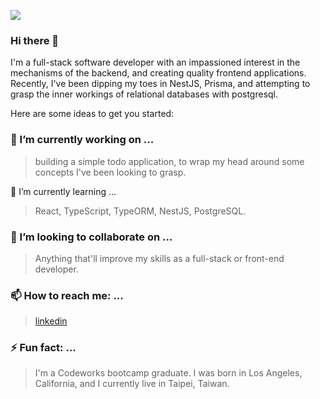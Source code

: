 ![](https://github.com/ninjarogue/banner.png)

### Hi there 👋

I'm a full-stack software developer with an impassioned interest in the mechanisms of the backend, and creating quality frontend applications. Recently, I've been dipping my toes in NestJS, Prisma, and attempting to grasp the inner workings of relational databases with postgresql.    

<!--
**ninjarogue/ninjarogue** is a ✨ _special_ ✨ repository because its `README.md` (this file) appears on your GitHub profile.
-->

Here are some ideas to get you started:

### 🔭 I’m currently working on ...
 
> building a simple todo application, to wrap my head around some concepts I've been looking to grasp.

🌱 I’m currently learning ...

> React, TypeScript, TypeORM, NestJS, PostgreSQL.

### 👯 I’m looking to collaborate on ...

> Anything that'll improve my skills as a full-stack or front-end developer.
<!--
- 🤔 I’m looking for help with ...
- 💬 Ask me about ...
-->
### 📫 How to reach me: ...

> [linkedin](www.linkedin.com/in/aric-jiang)

### ⚡ Fun fact: ...

> I'm a Codeworks bootcamp graduate. I was born in Los Angeles, California, and I currently live in Taipei, Taiwan.

